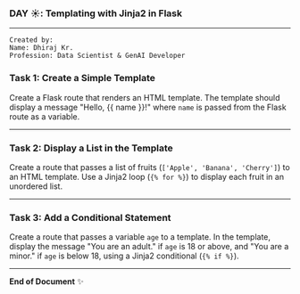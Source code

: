### DAY ☀️: Templating with Jinja2 in Flask
---

```
Created by:
Name: Dhiraj Kr.
Profession: Data Scientist & GenAI Developer
```

### Task 1: Create a Simple Template

Create a Flask route that renders an HTML template. The template should display a message "Hello, {{ name }}!" where `name` is passed from the Flask route as a variable.

---

### Task 2: Display a List in the Template

Create a route that passes a list of fruits (`['Apple', 'Banana', 'Cherry']`) to an HTML template. Use a Jinja2 loop (`{% for %}`) to display each fruit in an unordered list.

---

### Task 3: Add a Conditional Statement

Create a route that passes a variable `age` to a template. In the template, display the message "You are an adult." if `age` is 18 or above, and "You are a minor." if `age` is below 18, using a Jinja2 conditional (`{% if %}`).

---

**End of Document** ✨
